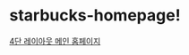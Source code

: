 # starbucks-homepage!
[4단 레이아웃 메인 홈페이지](https://user-images.githubusercontent.com/105402299/172776024-1d221ec6-ca3e-4497-96e7-27afbcb85693.JPG)
